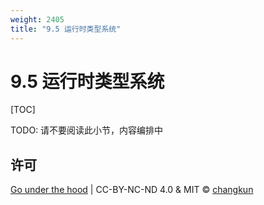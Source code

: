 ```yaml
---
weight: 2405
title: "9.5 运行时类型系统"
---
```


# 9.5 运行时类型系统

[TOC]

TODO: 请不要阅读此小节，内容编排中


## 许可

[Go under the hood](https://github.com/changkun/go-under-the-hood) | CC-BY-NC-ND 4.0 & MIT &copy; [changkun](https://changkun.de)
